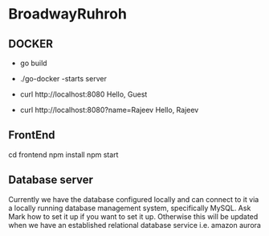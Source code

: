 # BroadwayRuhroh

## DOCKER
* go build
* ./go-docker -starts server

* curl http://localhost:8080
Hello, Guest

* curl http://localhost:8080?name=Rajeev
Hello, Rajeev



## FrontEnd
cd frontend
npm install
npm start

## Database server
Currently we have the database configured locally and can connect to it via a locally running database management system, specifically MySQL. Ask Mark how to set it up if you want to set it up. Otherwise this will be updated when we have an established relational database service i.e. amazon aurora
